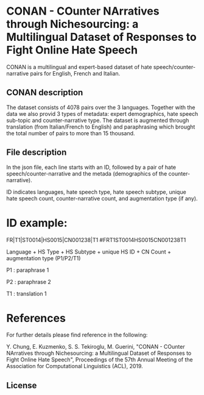 # CONAN - COunter NArratives through Nichesourcing: a Multilingual Dataset of Responses to Fight Online Hate Speech

CONAN is a multilingual and expert-based dataset of hate speech/counter-narrative pairs for English, French and Italian.


## CONAN description
The dataset consists of 4078 pairs over the 3 languages. Together with the data we also provid 3 types of metadata: expert demographics, hate speech sub-topic and counter-narrative type. The dataset is augmented through translation (from Italian/French to English) and paraphrasing which brought the total number of pairs to more than 15 thousand. 


## File description
In the json file, each line starts with an ID, followed by a pair of hate speech/counter-narrative and the metada (demographics of the counter-narrative).

ID indicates languages, hate speech type, hate speech subtype, unique hate speech count, counter-narrative count, and augmentation type (if any).

# ID example: 
FR|T1|ST0014|HS0015|CN001238|T1    #FRT1ST0014HS0015CN001238T1

Language + HS Type + HS Subtype + unique HS ID + CN Count + augmentation type (P1/P2/T1)

P1 : paraphrase 1 

P2 : paraphrase 2

T1 : translation 1


# References
For further details please find reference in the following:

Y. Chung, E. Kuzmenko, S. S. Tekiroglu, M. Guerini, "CONAN - COunter NArratives through Nichesourcing: a Multilingual Dataset of Responses to Fight Online Hate Speech", Proceedings of the 57th Annual Meeting of the Association for Computational Linguistics (ACL), 2019.

## License
